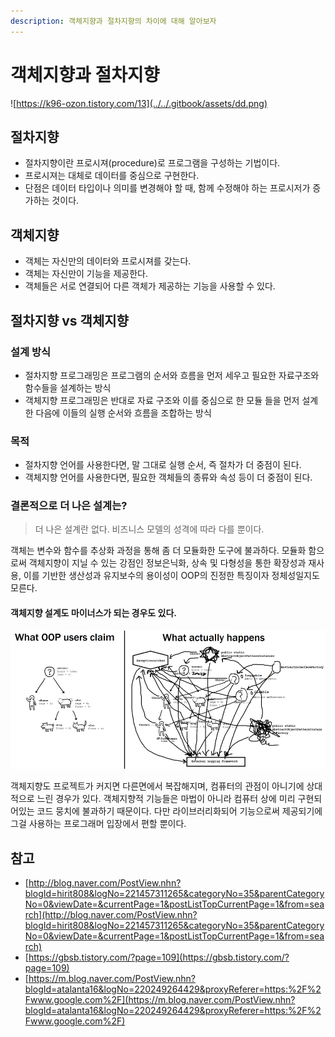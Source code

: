 ```yaml
---
description: 객체지향과 절차지향의 차이에 대해 알아보자
---
```


# 객체지향과 절차지향

![https://k96-ozon.tistory.com/13](../../.gitbook/assets/dd.png)

## 절차지향

* 절차지향이란 프로시져\(procedure\)로 프로그램을 구성하는 기법이다.
* 프로시져는 대체로 데이터를 중심으로 구현한다.
* 단점은 데이터 타입이나 의미를 변경해야 할 때, 함께 수정해야 하는 프로시저가 증가하는 것이다.

## 객체지향

* 객체는 자신만의 데이터와 프로시져를 갖는다.
* 객체는 자신만이 기능을 제공한다.
* 객체들은 서로 연결되어 다른 객체가 제공하는 기능을 사용할 수 있다.

## 절차지향 vs 객체지향

### 설계 방식

* 절차지향 프로그래밍은 프로그램의 순서와 흐름을 먼저 세우고 필요한 자료구조와 함수들을 설계하는 방식
* 객체지향 프로그래밍은 반대로 자료 구조와 이를 중심으로 한 모듈 들을 먼저 설계한 다음에 이들의 실행 순서와 흐름을 조합하는 방식

### 목적

* 절차지향 언어를 사용한다면, 말 그대로 실행 순서, 즉 절차가 더 중점이 된다.
* 객체지향 언어를 사용한다면, 필요한 객체들의 종류와 속성 등이 더 중점이 된다.

### 결론적으로 더 나은 설계는?

> 더 나은 설계란 없다. 비즈니스 모델의 성격에 따라 다를 뿐이다.

객체는 변수와 함수를 추상화 과정을 통해 좀 더 모듈화한 도구에 불과하다. 모듈화 함으로써 객체지향이 지닐 수 있는 강점인 정보은닉화, 상속 및 다형성을 통한 확장성과 재사용, 이를 기반한 생산성과 유지보수의 용이성이 OOP의 진정한 특징이자 정체성일지도 모른다.

#### 객체지향 설계도 마이너스가 되는 경우도 있다.

![](../../.gitbook/assets/q0vfchd.png)

객체지향도 프로젝트가 커지면 다른면에서 복잡해지며, 컴퓨터의 관점이 아니기에 상대적으로 느린 경우가 있다. 객체지향적 기능들은 마법이 아니라 컴퓨터 상에 미리 구현되어있는 코드 뭉치에 불과하기 때문이다. 다만 라이브러리화되어 기능으로써 제공되기에 그걸 사용하는 프로그래머 입장에서 편할 뿐이다.

## 참고

* [http://blog.naver.com/PostView.nhn?blogId=hirit808&logNo=221457311265&categoryNo=35&parentCategoryNo=0&viewDate=&currentPage=1&postListTopCurrentPage=1&from=search](http://blog.naver.com/PostView.nhn?blogId=hirit808&logNo=221457311265&categoryNo=35&parentCategoryNo=0&viewDate=&currentPage=1&postListTopCurrentPage=1&from=search)
* [https://gbsb.tistory.com/?page=109](https://gbsb.tistory.com/?page=109)
* [https://m.blog.naver.com/PostView.nhn?blogId=atalanta16&logNo=220249264429&proxyReferer=https:%2F%2Fwww.google.com%2F](https://m.blog.naver.com/PostView.nhn?blogId=atalanta16&logNo=220249264429&proxyReferer=https:%2F%2Fwww.google.com%2F)

